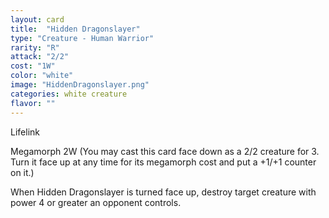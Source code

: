 ```yaml
---
layout: card
title:  "Hidden Dragonslayer"
type: "Creature - Human Warrior"
rarity: "R"
attack: "2/2"
cost: "1W"
color: "white"
image: "HiddenDragonslayer.png"
categories: white creature
flavor: ""
---
```


Lifelink

Megamorph 2W (You may cast this card face down as a 2/2 creature for 3. Turn it face up at any time for its megamorph cost and put a +1/+1 counter on it.)

When Hidden Dragonslayer is turned face up, destroy target creature with power 4 or greater an opponent controls.